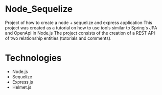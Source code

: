 # Node_Sequelize
 Project of how to create a node + sequelize and express application
 This project was created as a tutorial on how to use tools similar to Spring's JPA and OpenApi in Node.js
 The project consists of the creation of a REST API of two relationship entities (tutorials and comments).
# Technologies
- Node.js
- Sequelize
- Express.js
- Helmet.js
